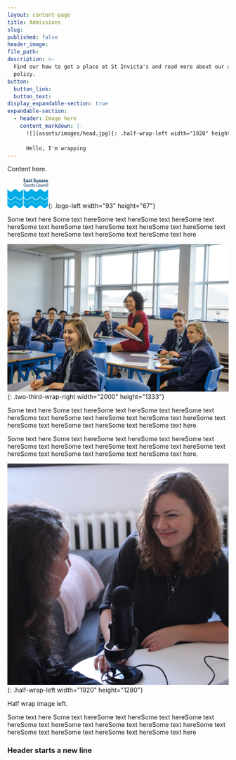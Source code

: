 ```yaml
---
layout: content-page
title: Admissions
slug:
published: false
header_image:
file_path:
description: >-
  Find our how to get a place at St Invicta's and read more about our admissions
  policy.
button:
  button_link:
  button_text:
display_expandable-section: true
expandable-section:
  - header: Image here
    content_markdown: |-
      ![](assets/images/head.jpg){: .half-wrap-left width="1920" height="1371"}

      Hello, I'm wrapping
---
```


Content here.

![](/assets/images/escc-logo-large.png){: .logo-left width="93" height="67"}

Some text here Some text hereSome text hereSome text hereSome text hereSome text hereSome text hereSome text hereSome text hereSome text hereSome text hereSome text hereSome text hereSome text here

![](/assets/images/classroom2.jpg){: .two-third-wrap-right width="2000" height="1333"}

Some text here Some text hereSome text hereSome text hereSome text hereSome text hereSome text hereSome text hereSome text hereSome text hereSome text hereSome text hereSome text hereSome text here.

Some text here Some text hereSome text hereSome text hereSome text hereSome text hereSome text hereSome text hereSome text hereSome text hereSome text hereSome text hereSome text hereSome text here.

![](/assets/images/news-radio.jpg){: .half-wrap-left width="1920" height="1280"}

Half wrap image left.

Some text here Some text hereSome text hereSome text hereSome text hereSome text hereSome text hereSome text hereSome text hereSome text hereSome text hereSome text hereSome text hereSome text here

### Header starts a new line
